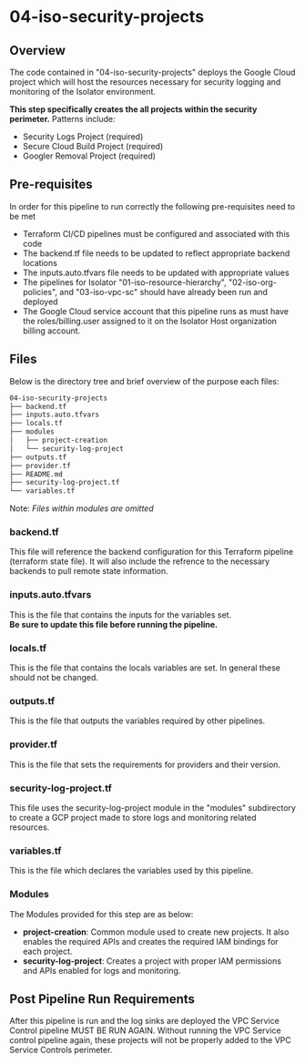 # 04-iso-security-projects

## Overview

The code contained in "04-iso-security-projects" deploys the Google Cloud 
project which will host the resources necessary for security logging and 
monitoring of the Isolator environment. 

**This step specifically creates the all projects within the security perimeter.** Patterns include:

- Security Logs Project (required)
- Secure Cloud Build Project (required)
- Googler Removal Project (required)

## Pre-requisites

In order for this pipeline to run correctly the following pre-requisites need to be met

- Terraform CI/CD pipelines must be configured and associated with this code
- The backend.tf file needs to be updated to reflect appropriate backend locations
- The inputs.auto.tfvars file needs to be updated with appropriate values
- The pipelines for Isolator "01-iso-resource-hierarchy", "02-iso-org-policies", and "03-iso-vpc-sc" should have already been run and deployed
- The Google Cloud service account that this pipeline runs as must have the roles/billing.user assigned to it on the Isolator Host organization billing account.


## Files

Below is the directory tree and brief overview of the purpose each files:

```bash
04-iso-security-projects
├── backend.tf
├── inputs.auto.tfvars
├── locals.tf
├── modules
│   ├── project-creation
│   └── security-log-project
├── outputs.tf
├── provider.tf
├── README.md
├── security-log-project.tf
└── variables.tf
```

Note: *Files within modules are omitted*

### backend.tf

This file will reference the backend configuration for this Terraform pipeline (terraform state file). It will also include the refrence to the necessary backends to pull remote state information.

### inputs.auto.tfvars

This is the file that contains the inputs for the variables set.\
**Be sure to update this file before running the pipeline.**

### locals.tf

This is the file that contains the locals variables are set. In general these should not be changed.

### outputs.tf

This is the file that outputs the variables required by other pipelines.

### provider.tf

This is the file that sets the requirements for providers and their version.

### security-log-project.tf

This file uses the security-log-project module in the "modules" subdirectory to create a GCP project made to store logs and monitoring related resources.

### variables.tf

This is the file which declares the variables used by this pipeline.

### Modules

The Modules provided for this step are as below:

- **project-creation**: Common module used to create new projects. It also enables the required APIs and creates the required IAM bindings for each project.
- **security-log-project**: Creates a project with proper IAM permissions and APIs enabled for logs and monitoring.

## Post Pipeline Run Requirements

After this pipeline is run and the log sinks are deployed the VPC Service Control pipeline MUST BE RUN AGAIN. Without running the VPC Service control pipeline again, these projects will not be properly added to the VPC Service Controls perimeter.
